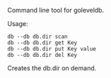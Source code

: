 Command line tool for goleveldb.

Usage:

    db --db db.dir scan
    db --db db.dir get Key
    db --db db.dir put Key value
    db --db db.dir del Key

Creates the db.dir on demand.

